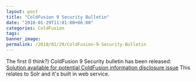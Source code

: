 ```yaml
---
layout: post
title: "ColdFusion 9 Security Bulletin"
date: "2010-01-29T11:01:00+06:00"
categories: ColdFusion 
tags: 
banner_image: 
permalink: /2010/01/29/ColdFusion-9-Security-Bulletin
---
```


The first (I think?) ColdFusion 9 Security bulletin has been released: <a href="http://www.adobe.com/support/security/bulletins/apsb10-04.html">Solution available for potential ColdFusion information disclosure issue</a> This relates to Solr and it's built in web service.